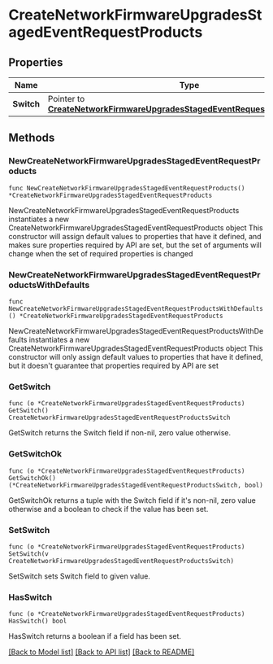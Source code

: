 # CreateNetworkFirmwareUpgradesStagedEventRequestProducts

## Properties

Name | Type | Description | Notes
------------ | ------------- | ------------- | -------------
**Switch** | Pointer to [**CreateNetworkFirmwareUpgradesStagedEventRequestProductsSwitch**](CreateNetworkFirmwareUpgradesStagedEventRequestProductsSwitch.md) |  | [optional] 

## Methods

### NewCreateNetworkFirmwareUpgradesStagedEventRequestProducts

`func NewCreateNetworkFirmwareUpgradesStagedEventRequestProducts() *CreateNetworkFirmwareUpgradesStagedEventRequestProducts`

NewCreateNetworkFirmwareUpgradesStagedEventRequestProducts instantiates a new CreateNetworkFirmwareUpgradesStagedEventRequestProducts object
This constructor will assign default values to properties that have it defined,
and makes sure properties required by API are set, but the set of arguments
will change when the set of required properties is changed

### NewCreateNetworkFirmwareUpgradesStagedEventRequestProductsWithDefaults

`func NewCreateNetworkFirmwareUpgradesStagedEventRequestProductsWithDefaults() *CreateNetworkFirmwareUpgradesStagedEventRequestProducts`

NewCreateNetworkFirmwareUpgradesStagedEventRequestProductsWithDefaults instantiates a new CreateNetworkFirmwareUpgradesStagedEventRequestProducts object
This constructor will only assign default values to properties that have it defined,
but it doesn't guarantee that properties required by API are set

### GetSwitch

`func (o *CreateNetworkFirmwareUpgradesStagedEventRequestProducts) GetSwitch() CreateNetworkFirmwareUpgradesStagedEventRequestProductsSwitch`

GetSwitch returns the Switch field if non-nil, zero value otherwise.

### GetSwitchOk

`func (o *CreateNetworkFirmwareUpgradesStagedEventRequestProducts) GetSwitchOk() (*CreateNetworkFirmwareUpgradesStagedEventRequestProductsSwitch, bool)`

GetSwitchOk returns a tuple with the Switch field if it's non-nil, zero value otherwise
and a boolean to check if the value has been set.

### SetSwitch

`func (o *CreateNetworkFirmwareUpgradesStagedEventRequestProducts) SetSwitch(v CreateNetworkFirmwareUpgradesStagedEventRequestProductsSwitch)`

SetSwitch sets Switch field to given value.

### HasSwitch

`func (o *CreateNetworkFirmwareUpgradesStagedEventRequestProducts) HasSwitch() bool`

HasSwitch returns a boolean if a field has been set.


[[Back to Model list]](../README.md#documentation-for-models) [[Back to API list]](../README.md#documentation-for-api-endpoints) [[Back to README]](../README.md)


